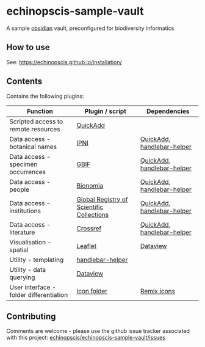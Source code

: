 # echinopscis-sample-vault
A sample [obsidian](https://obsidian.md) vault, preconfigured for biodiversity informatics

## How to use

See: https://echinopscis.github.io/installation/

## Contents

Contains the following plugins:

|Function |Plugin / script | Dependencies |
|-|-|-|
|Scripted access to remote resources |[QuickAdd](https://github.com/chhoumann/quickadd)| |
|Data access - botanical names | [IPNI](https://github.com/echinopscis/echinopscis-quickadd/blob/main/README.md#ipni-names) | [QuickAdd](https://github.com/chhoumann/quickadd), [handlebar-helper](https://github.com/echinopscis/obsidian-handlebar-helper-plugin) |
|Data access - specimen occurrences | [GBIF](https://github.com/echinopscis/echinopscis-quickadd/blob/main/README.md#gbif-mediated-occurrences) | [QuickAdd](https://github.com/chhoumann/quickadd), [handlebar-helper](https://github.com/echinopscis/obsidian-handlebar-helper-plugin) |
|Data access - people | [Bionomia](https://github.com/echinopscis/echinopscis-quickadd/blob/main/README.md#bionomia-profiles) | [QuickAdd](https://github.com/chhoumann/quickadd), [handlebar-helper](https://github.com/echinopscis/obsidian-handlebar-helper-plugin) |
|Data access - institutions | [Global Registry of Scientific Collections](https://github.com/echinopscis/echinopscis-quickadd/blob/main/README.md#global-registry-of-scientific-collections) | [QuickAdd](https://github.com/chhoumann/quickadd), [handlebar-helper](https://github.com/echinopscis/obsidian-handlebar-helper-plugin) |
|Data access - literature | [Crossref](https://github.com/echinopscis/echinopscis-quickadd/blob/main/README.md#crossref-literature) | [QuickAdd](https://github.com/chhoumann/quickadd), [handlebar-helper](https://github.com/echinopscis/obsidian-handlebar-helper-plugin) |
|Visualisation - spatial | [Leaflet](https://github.com/valentine195/obsidian-leaflet-plugin) | [Dataview](https://github.com/blacksmithgu/obsidian-dataview) |
|Utility - templating | [handlebar-helper](https://github.com/echinopscis/obsidian-handlebar-helper-plugin) | |
|Utility - data querying | [Dataview](https://github.com/blacksmithgu/obsidian-dataview)| |
|User interface - folder differentiation | [Icon folder](https://github.com/FlorianWoelki/obsidian-icon-folder) |[Remix icons](https://remixicon.com/) |

## Contributing

Comments are welcome - please use the github issue tracker associated with this project: [echinopscis/echinopscis-sample-vault/issues](https://github.com/echinopscis/echinopscis-sample-vault/issues)
